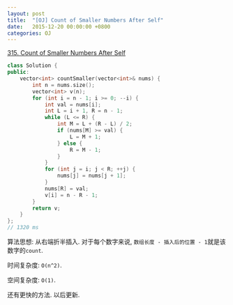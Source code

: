 ```yaml
---
layout: post
title:  "[OJ] Count of Smaller Numbers After Self"
date:   2015-12-20 00:00:00 +0800
categories: OJ
---
```


[315. Count of Smaller Numbers After Self](https://leetcode.com/problems/count-of-smaller-numbers-after-self/)

```cpp
class Solution {
public:
    vector<int> countSmaller(vector<int>& nums) {
        int n = nums.size();
        vector<int> v(n);
        for (int i = n - 1; i >= 0; --i) {
            int val = nums[i];
            int L = i + 1, R = n - 1;
            while (L <= R) {
                int M = L + (R - L) / 2;
                if (nums[M] >= val) {
                    L = M + 1;
                } else {
                    R = M - 1;
                }
            }
            for (int j = i; j < R; ++j) {
                nums[j] = nums[j + 1];
            }
            nums[R] = val;
            v[i] = n - R - 1;
        }
        return v;
    }
};
// 1320 ms
```

算法思想: 从右端折半插入. 对于每个数字来说, `数组长度 - 插入后的位置 - 1`就是该数字的`count`.

时间复杂度: `O(n^2)`.

空间复杂度: `O(1)`.

<span class="my-comment">还有更快的方法. 以后更新.</span>